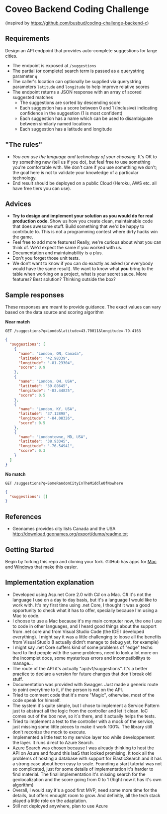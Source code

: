 # Coveo Backend Coding Challenge
(inspired by https://github.com/busbud/coding-challenge-backend-c)

## Requirements

Design an API endpoint that provides auto-complete suggestions for large cities.

- The endpoint is exposed at `/suggestions`
- The partial (or complete) search term is passed as a querystring parameter `q`
- The caller's location can optionally be supplied via querystring parameters `latitude` and `longitude` to help improve relative scores
- The endpoint returns a JSON response with an array of scored suggested matches
    - The suggestions are sorted by descending score
    - Each suggestion has a score between 0 and 1 (inclusive) indicating confidence in the suggestion (1 is most confident)
    - Each suggestion has a name which can be used to disambiguate between similarly named locations
    - Each suggestion has a latitude and longitude

## "The rules"

- *You can use the language and technology of your choosing.* It's OK to try something new (tell us if you do), but feel free to use something you're comfortable with. We don't care if you use something we don't; the goal here is not to validate your knowledge of a particular technology.
- End result should be deployed on a public Cloud (Heroku, AWS etc. all have free tiers you can use).

## Advices

- **Try to design and implement your solution as you would do for real production code**. Show us how you create clean, maintainable code that does awesome stuff. Build something that we'd be happy to contribute to. This is not a programming contest where dirty hacks win the game.
- Feel free to add more features! Really, we're curious about what you can think of. We'd expect the same if you worked with us.
- Documentation and maintainability is a plus.
- Don't you forget those unit tests.
- We don’t want to know if you can do exactly as asked (or everybody would have the same result). We want to know what **you** bring to the table when working on a project, what is your secret sauce. More features? Best solution? Thinking outside the box?

## Sample responses

These responses are meant to provide guidance. The exact values can vary based on the data source and scoring algorithm

**Near match**

    GET /suggestions?q=Londo&latitude=43.70011&longitude=-79.4163

```json
{
  "suggestions": [
    {
      "name": "London, ON, Canada",
      "latitude": "42.98339",
      "longitude": "-81.23304",
      "score": 0.9
    },
    {
      "name": "London, OH, USA",
      "latitude": "39.88645",
      "longitude": "-83.44825",
      "score": 0.5
    },
    {
      "name": "London, KY, USA",
      "latitude": "37.12898",
      "longitude": "-84.08326",
      "score": 0.5
    },
    {
      "name": "Londontowne, MD, USA",
      "latitude": "38.93345",
      "longitude": "-76.54941",
      "score": 0.3
    }
  ]
}
```

**No match**

    GET /suggestions?q=SomeRandomCityInTheMiddleOfNowhere

```json
{
  "suggestions": []
}
```

## References

- Geonames provides city lists Canada and the USA http://download.geonames.org/export/dump/readme.txt

## Getting Started

Begin by forking this repo and cloning your fork. GitHub has apps for [Mac](http://mac.github.com/) and
[Windows](http://windows.github.com/) that make this easier.


## Implementation explanation

- Developed using Asp.net Core 2.0 with C# on a Mac. C# it's not the language I use on a day to day basis, but it's a language I would like to work with. It's my first time using .net Core, I thought it was a good opportunity to check what it has to offer, specially because I'm using a Mac to code.
- I choose to use a Mac because it's my main computer now, the one I use to code in other languages, and I heard good things about the support from .net core and from Visual Studio Code (the IDE I developed everything). I might say it was a little challenging to loose all the benefits from Visual Studio (I actually didnt't manage to debug yet, for example)
- I might say .net Core suffers kind of some problems of "edge" techs: hard to find people with the same problems, need to look a lot more on the incomplet docs, some mysterious errors and incompatibilitys to manage...
- The route of the API it's actually "api/v1/suggestions". It's a better practice to declare a version for future changes that don't break old stuff.
- Documentation was provided with Swagger. Just made a generic route to point everytime to it, if the person is not on the API.
- Tried to comment code that it's more "Magic", otherwise, most of the code speak for himself.
- The system it's quite simple, but I chose to implement a Service Pattern just to abstract all the logic from the controller and let it clean. IoC comes out of the box now, so it`s there, and it actually helps the tests.
- Tried to implement a test to the controller with a mock of the service, just missing some little pieces to make it work 100%. The library still don't reconize the mock to execute.
- Implemented a little test to my service layer too while developpement the layer. It runs direct to Azure Search.
- Azure Search was chosen because I was already thinking to host the API on Azure and found this IaaS that looked promising. It took all the problems of hosting a database with support for ElasticSearch and it has a strong case about been easy to scale. Founding a start tutorial was not so complicated, just for some details of implementation it's harder to find material. The final implementation it's missing search for the geolocalization and the score going from 0 to 1 (Right now it has it's own algorithm)
- Overall, I would say it's a good first MVP, need some more time for the details, but offers enought room to grow. And definitly, all the tech stack played a little role on the adaptation.
- Still not deployed anywhere, plan to use Azure
